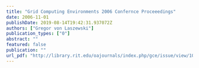 ```yaml
---
title: "Grid Computing Environments 2006 Confernce Proceeedings"
date: 2006-11-01
publishDate: 2019-08-14T19:42:31.937072Z
authors: ["Gregor von Laszewski"]
publication_types: ["0"]
abstract: ""
featured: false
publication: ""
url_pdf: "http://library.rit.edu/oajournals/index.php/gce/issue/view/10/showToc"
---
```


